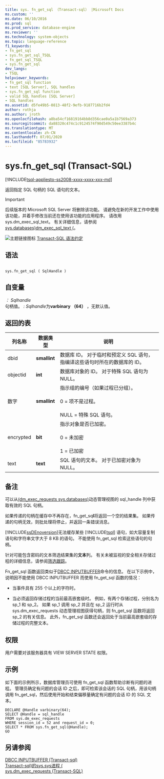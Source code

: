 ```yaml
---
title: sys. fn_get_sql （Transact-sql） |Microsoft Docs
ms.custom: ''
ms.date: 06/10/2016
ms.prod: sql
ms.prod_service: database-engine
ms.reviewer: ''
ms.technology: system-objects
ms.topic: language-reference
f1_keywords:
- fn_get_sql
- sys.fn_get_sql_TSQL
- fn_get_sql_TSQL
- sys.fn_get_sql
dev_langs:
- TSQL
helpviewer_keywords:
- fn_get_sql function
- text [SQL Server], SQL handles
- sys.fn_get_sql function
- valid SQL handles [SQL Server]
- SQL handles
ms.assetid: d5fe49b5-0813-48f2-9efb-9187716b2fd4
author: rothja
ms.author: jroth
ms.openlocfilehash: a8ba54cf16819164bb8d356cae0a5a1b7569a373
ms.sourcegitcommit: da88320c474c1c9124574f90d549c50ee3387b4c
ms.translationtype: MT
ms.contentlocale: zh-CN
ms.lasthandoff: 07/01/2020
ms.locfileid: "85783932"
---
```

# <a name="sysfn_get_sql-transact-sql"></a>sys.fn_get_sql (Transact-SQL)
[!INCLUDE[tsql-appliesto-ss2008-xxxx-xxxx-xxx-md](../../includes/applies-to-version/sqlserver.md)]

  返回指定 SQL 句柄的 SQL 语句的文本。  
  
> [!IMPORTANT]  
>  后续版本的 Microsoft SQL Server 将删除该功能。 请避免在新的开发工作中使用该功能，并着手修改当前还在使用该功能的应用程序。 请改用 sys.dm_exec_sql_text。 有关详细信息，请参阅[sys.databases&#41;dm_exec_sql_text &#40;](../../relational-databases/system-dynamic-management-views/sys-dm-exec-sql-text-transact-sql.md)。  
  
 
  
 ![主题链接图标](../../database-engine/configure-windows/media/topic-link.gif "“主题链接”图标") [Transact-SQL 语法约定](../../t-sql/language-elements/transact-sql-syntax-conventions-transact-sql.md)  
  
## <a name="syntax"></a>语法  
  
```  
  
sys.fn_get_sql ( SqlHandle )  
```  
  
## <a name="arguments"></a>自变量  
 *： Sqlhandle*  
 句柄值。 *: Sqlhandle*为**varbinary （64）** ，无默认值。  
  
## <a name="tables-returned"></a>返回的表  
  
|列名称|数据类型|说明|  
|-----------------|---------------|-----------------|  
|dbid|**smallint**|数据库 ID。 对于临时和预定义 SQL 语句，指编译这些语句时所在的数据库的 ID。|  
|objectid|**int**|数据库对象的 ID。 对于特殊 SQL 语句为 NULL。|  
|数字|**smallint**|指示组的编号（如果过程已分组）。<br /><br /> 0 = 项不是过程。<br /><br /> NULL = 特殊 SQL 语句。|  
|encrypted|**bit**|指示对象是否已加密。<br /><br /> 0 = 未加密<br /><br /> 1 = 已加密|  
|text|**text**|SQL 语句的文本。 对于已加密对象为 NULL。|  
  
## <a name="remarks"></a>备注  
 可以从[&#40;dm_exec_requests sys.databases&#41;](../../relational-databases/system-dynamic-management-views/sys-dm-exec-requests-transact-sql.md)动态管理视图的 sql_handle 列中获取有效的 SQL 句柄。  
  
 如果传递的句柄在缓存中不再存在，fn_get_sq**l**将返回一个空的结果集。 如果传递的句柄无效，则批处理将停止，并返回一条错误消息。  
  
 [!INCLUDE[ssDEnoversion](../../includes/ssdenoversion-md.md)]无法缓存某些 [!INCLUDE[tsql](../../includes/tsql-md.md)] 语句，如大容量复制语句和字符串文字大于 8 KB 的语句。 不能使用 fn_get_sql 检索这些语句的句柄。  
  
 针对可能包含密码的文本筛选结果集的**文本**列。 有关未被监视的安全相关存储过程的详细信息，请参阅[筛选跟踪](../../relational-databases/sql-trace/filter-a-trace.md)。  
  
 Fn_get_sql 函数返回类似于[DBCC INPUTBUFFER](../../t-sql/database-console-commands/dbcc-inputbuffer-transact-sql.md)命令的信息。 在以下示例中，说明因不能使用 DBCC INPUTBUFFER 而使用 fn_get_sql 函数的情况：  
  
-   当事件具有 255 个以上的字符时。  
  
-   当必须返回存储过程的当前最高嵌套级时。 例如，有两个存储过程，分别名为 sp_1 和 sp_2。 如果 sp_1 调用 sp_2 并且在 sp_2 运行时从 sys.dm_exec_requests 动态管理视图获得句柄，则 fn_get_sql 函数将返回 sp_2 的有关信息。 此外，fn_get_sql 函数还会返回处于当前最高嵌套级的存储过程的完整文本。  
  
## <a name="permissions"></a>权限  
 用户需要对该服务器具有 VIEW SERVER STATE 权限。  
  
## <a name="examples"></a>示例  
 如下面的示例所示，数据库管理员可使用 fn_get_sql 函数帮助诊断有问题的进程。 管理员确定有问题的会话 ID 之后，即可检索该会话的 SQL 句柄，用该句柄调用 fn_get_sql，然后使用开始和结束偏移量确定有问题的会话 ID 的 SQL 文本。  
  
```  
DECLARE @Handle varbinary(64);  
SELECT @Handle = sql_handle   
FROM sys.dm_exec_requests   
WHERE session_id = 52 and request_id = 0;  
SELECT * FROM sys.fn_get_sql(@Handle);  
GO  
```  
  
## <a name="see-also"></a>另请参阅  
 [DBCC INPUTBUFFER &#40;Transact-sql&#41;](../../t-sql/database-console-commands/dbcc-inputbuffer-transact-sql.md)   
 [Transact-sql&#41;的sys.sys进程 &#40;](../../relational-databases/system-compatibility-views/sys-sysprocesses-transact-sql.md)   
 [sys.dm_exec_requests (Transact-SQL)](../../relational-databases/system-dynamic-management-views/sys-dm-exec-requests-transact-sql.md)  
  
  
